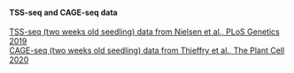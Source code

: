 

#### TSS-seq and CAGE-seq data
[TSS-seq (two weeks old seedling) data from Nielsen et al., PLoS Genetics 2019](https://doi.org/10.1371/journal.pgen.1007969)  
[CAGE-seq (two weeks old seedling) data from Thieffry et al., The Plant Cell 2020](https://www.ncbi.nlm.nih.gov/pmc/articles/PMC7268790)


